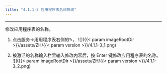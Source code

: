 ```yaml
---
title: "4.1.1-3 应用程序表名称修改"
---
```


---
修改应用程序表的名称。

1. 点击服务→用用程序表右侧的✎。
![]({{< param imageRootDir >}}/assets/ZH/{{< param version >}}/4.1.1-3_1.png)

2. 被激活的名称输入栏里输入修改内容后，按 Enter 键修改应用程序表的名称。
![]({{< param imageRootDir >}}/assets/ZH/{{< param version >}}/4.1.1-3_2.png)

